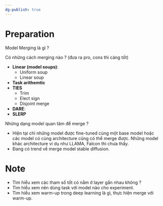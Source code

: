 ```yaml
---
dg-publish: true
---
```


# Preparation

Model Merging là gì ?

Có những cách merging nào ? (đưa ra pro, cons thì càng tốt)
- **Linear (model soups)**:
	- Uniform soup
	- Linear soup
- **Task arithemtic**
- **TIES**
	- Trim
	- Elect sign
	- Disjoint merge
- **DARE**:
- **SLERP**

Những dạng model quan tâm để merge ?
- Hiện tại chỉ những model được fine-tuned cùng một base model hoặc các model có cùng architecture cũng có thể merge được. Những model khác architecture ví dụ như LLAMA, Falcon thì chưa thấy.
- Đang có trend về merge model stable diffusion.
# Note

- Tìm hiểu xem các tham số tốt có nằm ở layer gần nhau không ?
- Tìm hiểu xem nên dùng task với model nào cho experiment.
- Tìm hiểu xem warm-up trong deep learning là gì, thực hiện merge với warm-up.